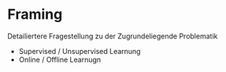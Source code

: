 <h1>Framing</h1>

Detailiertere Fragestellung zu der Zugrundeliegende Problematik

- Supervised / Unsupervised Learnung
- Online / Offline Learnugn

